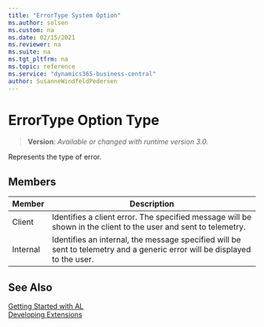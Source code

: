 ```yaml
---
title: "ErrorType System Option"
ms.author: solsen
ms.custom: na
ms.date: 02/15/2021
ms.reviewer: na
ms.suite: na
ms.tgt_pltfrm: na
ms.topic: reference
ms.service: "dynamics365-business-central"
author: SusanneWindfeldPedersen
---
```

[//]: # (START>DO_NOT_EDIT)
[//]: # (IMPORTANT:Do not edit any of the content between here and the END>DO_NOT_EDIT.)
[//]: # (Any modifications should be made in the .xml files in the ModernDev repo.)
# ErrorType Option Type
> **Version**: _Available or changed with runtime version 3.0._

Represents the type of error.

## Members
|  Member  |  Description  |
|----------------|---------------|
|Client|Identifies a client error. The specified message will be shown in the client to the user and sent to telemetry.|
|Internal|Identifies an internal, the message specified will be sent to telemetry and a generic error will be displayed to the user.|

[//]: # (IMPORTANT: END>DO_NOT_EDIT)
## See Also  
[Getting Started with AL](../../devenv-get-started.md)  
[Developing Extensions](../../devenv-dev-overview.md)  